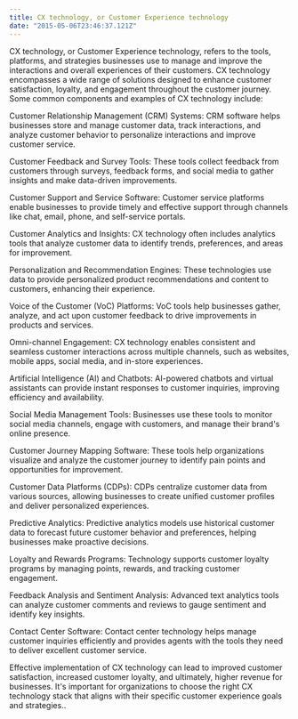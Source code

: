 ```yaml
---
title: CX technology, or Customer Experience technology
date: "2015-05-06T23:46:37.121Z"
---
```


CX technology, or Customer Experience technology, refers to the tools, platforms, and strategies businesses use to manage and improve the interactions and overall experiences of their customers. CX technology encompasses a wide range of solutions designed to enhance customer satisfaction, loyalty, and engagement throughout the customer journey. Some common components and examples of CX technology include:

Customer Relationship Management (CRM) Systems: CRM software helps businesses store and manage customer data, track interactions, and analyze customer behavior to personalize interactions and improve customer service.

Customer Feedback and Survey Tools: These tools collect feedback from customers through surveys, feedback forms, and social media to gather insights and make data-driven improvements.

Customer Support and Service Software: Customer service platforms enable businesses to provide timely and effective support through channels like chat, email, phone, and self-service portals.

Customer Analytics and Insights: CX technology often includes analytics tools that analyze customer data to identify trends, preferences, and areas for improvement.

Personalization and Recommendation Engines: These technologies use data to provide personalized product recommendations and content to customers, enhancing their experience.

Voice of the Customer (VoC) Platforms: VoC tools help businesses gather, analyze, and act upon customer feedback to drive improvements in products and services.

Omni-channel Engagement: CX technology enables consistent and seamless customer interactions across multiple channels, such as websites, mobile apps, social media, and in-store experiences.

Artificial Intelligence (AI) and Chatbots: AI-powered chatbots and virtual assistants can provide instant responses to customer inquiries, improving efficiency and availability.

Social Media Management Tools: Businesses use these tools to monitor social media channels, engage with customers, and manage their brand's online presence.

Customer Journey Mapping Software: These tools help organizations visualize and analyze the customer journey to identify pain points and opportunities for improvement.

Customer Data Platforms (CDPs): CDPs centralize customer data from various sources, allowing businesses to create unified customer profiles and deliver personalized experiences.

Predictive Analytics: Predictive analytics models use historical customer data to forecast future customer behavior and preferences, helping businesses make proactive decisions.

Loyalty and Rewards Programs: Technology supports customer loyalty programs by managing points, rewards, and tracking customer engagement.

Feedback Analysis and Sentiment Analysis: Advanced text analytics tools can analyze customer comments and reviews to gauge sentiment and identify key insights.

Contact Center Software: Contact center technology helps manage customer inquiries efficiently and provides agents with the tools they need to deliver excellent customer service.

Effective implementation of CX technology can lead to improved customer satisfaction, increased customer loyalty, and ultimately, higher revenue for businesses. It's important for organizations to choose the right CX technology stack that aligns with their specific customer experience goals and strategies..
